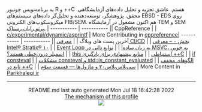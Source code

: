 یه برنامه‌نویس جونیور R و ++C هستم.
عاشق تجزیه و‌ تحلیل داده‌های آزمایشگاهی.
محقق، پژوهشگر، توسعه‌دهنده و تحلیل‌گر داده‌های سیستم‌های EBSD - EDS روی میکروسکوپ‌های الکترونی FIB/SEM.
هم اکنون مشغول در آزمایشگاه TEM و SEM [پرتو رایان رستاک.](https://partowrayan.com/)
| ----------- | ----------- || CppReference |
| [c/experimental/dynamic/asprintf](https://en.cppreference.com/w/c/experimental/dynamic/asprintf) |
More Contributing in [cppreference](https://en.cppreference.com/mwiki/index.php?limit=50&tagfilter=&title=Special%3AContributions&contribs=user&target=Parisakhaleghi&namespace=&year=&month=-1)| ----------- | ----------- || آخرین پست های وبلاگ |
| [معرفی CI/CD](https://parikhaleghi.ir/2022/07/07/ci-cd/) |
| [بخش ۰ – معرفی Intel® Stratix® ۱۰](https://parikhaleghi.ir/2022/05/30/0-intel-stratix-10/) |
| [Event Loop به زبان ساده!](https://parikhaleghi.ir/2022/05/16/basic-event-loop/) |
| [توابع ذاتی در MSVC، به خوبیِ اسمبلر درون‌خطی هستند؟](https://parikhaleghi.ir/2022/04/12/intrinsics/) |
| [this استنباطی](https://parikhaleghi.ir/2022/04/06/deducing-this/) |
| [منابع پیشنهادی برای یادگیری ++C](https://parikhaleghi.ir/2022/03/13/cc-resources/) |
| [if consteval](https://parikhaleghi.ir/2022/02/25/if-consteval/) |
| [مشکلات consteval و std::is_constant_evaluated](https://parikhaleghi.ir/2022/02/21/cc-consteval/) |
| [الگوهای مخفف تابع در ++C](https://parikhaleghi.ir/2022/02/20/cc-abbreviated-function-templates/) |
| [سی‌پلاس‌پلاس۲۰ و ماژول‌ها — قسمت سوّم](https://parikhaleghi.ir/2022/02/15/cc-modules-part-3/) |
More Content in [Parikhalegi.ir](https://parikhaleghi.ir)<hr>
<div align="center">
README.md last auto generated Mon Jul 18 16:42:28 2022
<br>
<a href="https://parikhaleghi.ir/2022/07/07/ci-cd/#:~:text=%D9%85%D8%AB%D8%A7%D9%84%3A%20%D8%A7%D8%B3%D8%AA%D9%81%D8%A7%D8%AF%D9%87%20%D8%A7%D8%B2%20CI/CD%20%D8%AF%D8%B1%20%D8%A7%DA%A9%D8%A7%D9%86%D8%AA%20GitHub" target="_blank">The mechanism of this profile</a>
</div>
<div align="center">
<a href="https://github.com/PariKhaleghi/PariKhaleghi/actions/workflows/cron.yml"><img src="https://github.com/Mehranalam/PariKhaleghi/actions/workflows/cron.yml/badge.svg"></a>
</div>
